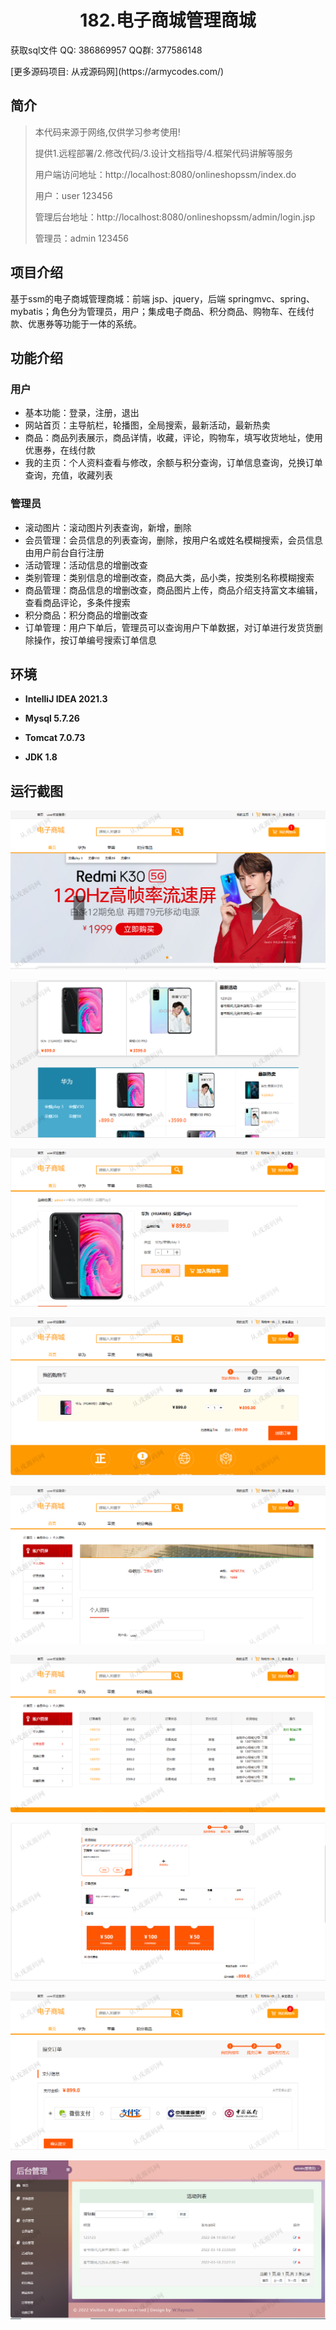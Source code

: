 <p><h1 align="center">182.电子商城管理商城</h1></p>

<p> 获取sql文件 QQ: 386869957 QQ群: 377586148 </p>
<p> [更多源码项目: 从戎源码网](https://armycodes.com/) </p>

## 简介

> 本代码来源于网络,仅供学习参考使用!
>
> 提供1.远程部署/2.修改代码/3.设计文档指导/4.框架代码讲解等服务
> 
> 用户端访问地址：http://localhost:8080/onlineshopssm/index.do
> 
> 用户：user 123456
> 
> 管理后台地址：http://localhost:8080/onlineshopssm/admin/login.jsp
> 
> 管理员：admin 123456
>

## 项目介绍
基于ssm的电子商城管理商城：前端 jsp、jquery，后端 springmvc、spring、mybatis；角色分为管理员，用户；集成电子商品、积分商品、购物车、在线付款、优惠券等功能于一体的系统。

## 功能介绍

### 用户

- 基本功能：登录，注册，退出
- 网站首页：主导航栏，轮播图，全局搜索，最新活动，最新热卖
- 商品：商品列表展示，商品详情，收藏，评论，购物车，填写收货地址，使用优惠券，在线付款
- 我的主页：个人资料查看与修改，余额与积分查询，订单信息查询，兑换订单查询，充值，收藏列表

### 管理员

- 滚动图片：滚动图片列表查询，新增，删除
- 会员管理：会员信息的列表查询，删除，按用户名或姓名模糊搜索，会员信息由用户前台自行注册
- 活动管理：活动信息的增删改查
- 类别管理：类别信息的增删改查，商品大类，品小类，按类别名称模糊搜索
- 商品管理：商品信息的增删改查，商品图片上传，商品介绍支持富文本编辑，查看商品评论，多条件搜索
- 积分商品：积分商品的增删改查
- 订单管理：用户下单后，管理员可以查询用户下单数据，对订单进行发货货删除操作，按订单编号搜索订单信息

## 环境

- <b>IntelliJ IDEA 2021.3</b>

- <b>Mysql 5.7.26</b>

- <b>Tomcat 7.0.73</b>

- <b>JDK 1.8</b>

## 运行截图

![](screenshot/1.png)

![](screenshot/2.png)

![](screenshot/3.png)

![](screenshot/4.png)

![](screenshot/5.png)

![](screenshot/6.png)

![](screenshot/7.png)

![](screenshot/8.png)

![](screenshot/9.png)